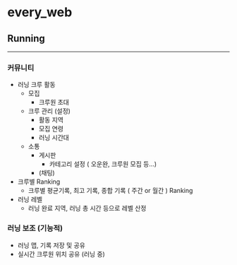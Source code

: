 # every_web

## Running
---
### 커뮤니티
- 러닝 크루 활동
    - 모집
        - 크루원 초대
    - 크루 관리 (설정)
        - 활동 지역
        - 모집 연령
        - 러닝 시간대
    - 소통
        - 게시판
            - 카테고리 설정 ( 오운완, 크루원 모집 등...)
        - (채팅)
- 크루별 Ranking
    - 크루별 평균기록, 최고 기록, 종합 기록 ( 주간 or 월간 ) Ranking
- 러닝 레벨
    - 러닝 완료 지역, 러닝 총 시간 등으로 레벨 산정

### 러닝 보조 (기능적)
- 러닝 맵, 기록 저장 및 공유
- 실시간 크루원 위치 공유 (러닝 중)
